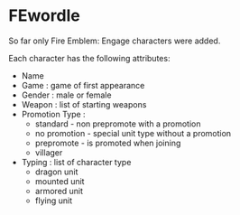 # FEwordle

So far only Fire Emblem: Engage characters were added. 

Each character has the following attributes: 
- Name 
- Game : game of first appearance 
- Gender : male or female 
- Weapon : list of starting weapons
- Promotion Type :
  - standard - non prepromote with a promotion
  - no promotion - special unit type without a promotion
  - prepromote - is promoted when joining
  - villager  
- Typing : list of character type
  - dragon unit
  - mounted unit
  - armored unit
  - flying unit   
